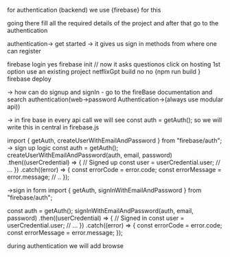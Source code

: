 for authentication (backend) we use {firebase} for this

going there fill all the required details of the project and after that go to the authentication

authentication-> get started -> it gives us sign in methods from where one can register 

firebase login
yes
firebase init
// now it asks questionos
click on hosting 1st option
use an existing project
netflixGpt
build
no 
no
 {npm run build }
 firebase deploy

-> how can do signup and signIn 
    - go to the fireBase documentation and search authentication(web->password Authentication->(always use modular api))

-> in fire base in every api call we will see const auth = getAuth();
    so we will write this in central in firebase.js

import { getAuth, createUserWithEmailAndPassword } from "firebase/auth";
-> sign up logic
const auth = getAuth();
createUserWithEmailAndPassword(auth, email, password)
  .then((userCredential) => {
    // Signed up 
    const user = userCredential.user;
    // ...
  })
  .catch((error) => {
    const errorCode = error.code;
    const errorMessage = error.message;
    // ..
  });

->sign in form
import { getAuth, signInWithEmailAndPassword } from "firebase/auth";

const auth = getAuth();
signInWithEmailAndPassword(auth, email, password)
  .then((userCredential) => {
    // Signed in 
    const user = userCredential.user;
    // ...
  })
  .catch((error) => {
    const errorCode = error.code;
    const errorMessage = error.message;
  });


  during authentication we will add browse 